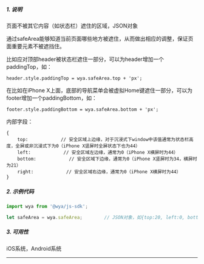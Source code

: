 ##### 1. 说明

页面不被其它内容（如状态栏）遮住的区域，JSON对象

通过safeArea能够知道当前页面哪些地方被遮住，从而做出相应的调整，保证页面重要元素不被遮挡住。

比如应对顶部header被状态栏遮住一部分，可以为header增加一个paddingTop，如：
```
header.style.paddingTop = wya.safeArea.top + 'px';

```
在比如在iPhone X上面，底部的导航菜单会被虚拟Home键遮住一部分，可以为footer增加一个paddingBottom，如：


```
footer.style.paddingBottom = wya.safeArea.bottom + 'px';

```
内部字段：

```
{
    top:            // 安全区域上边缘，对于沉浸式下window中该值通常为状态栏高度，全屏或非沉浸式下为0（iPhone X竖屏时全屏状态下也为44）
    left:            // 安全区域左边缘，通常为0（iPhone X横屏时为44）
    bottom:            // 安全区域下边缘，通常为0（iPhone X竖屏时为34，横屏时为21）
    right:            // 安全区域右边缘，通常为0（iPhone X横屏时为44）
}
```
##### 2. 示例代码

```javascript
import wya from '@wya/js-sdk';

let safeArea = wya.safeArea;        // JSON对象，如{top:20, left:0, bottom:0, right:0}
```
##### 3. 可用性
iOS系统，Android系统

---------